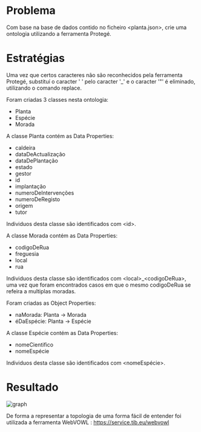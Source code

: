 # Problema

Com base na base de dados contido no ficheiro \<planta.json>\, crie uma ontologia utilizando a ferramenta Protegé.

# Estratégias

Uma vez que certos caracteres não são reconhecidos pela ferramenta Protegé, substituí o caracter ' ' pelo caracter '_' e o caracter '"' é eliminado, utilizando o comando replace.

Foram criadas 3 classes nesta ontologia:
- Planta
- Espécie
- Morada

A classe Planta contém as Data Properties:
- caldeira
- dataDeActualização
- dataDePlantação
- estado
- gestor
- id
- implantação
- numeroDeIntervenções
- numeroDeRegisto
- origem
- tutor

Individuos desta classe são identificados com \<id>\.

A classe Morada contém as Data Properties:
- codigoDeRua
- freguesia
- local
- rua

Individuos desta classe são identificados com \<local>\_\<codigoDeRua>\, uma vez que foram encontrados casos em que o mesmo codigoDeRua se refeira a multiplas moradas.

Foram criadas as Object Properties:
- naMorada: Planta -> Morada
- éDaEspécie: Planta -> Espécie

A classe Espécie contém as Data Properties:
- nomeCientifico
- nomeEspécie

Individuos desta classe são identificados com \<nomeEspécie>\.

# Resultado

![graph](https://github.com/Gon96923/RPCW2024/blob/main/TPC1/graphPrint.png)

De forma a representar a topologia de uma forma fácil de entender foi utilizada a ferramenta WebVOWL : 
https://service.tib.eu/webvowl

